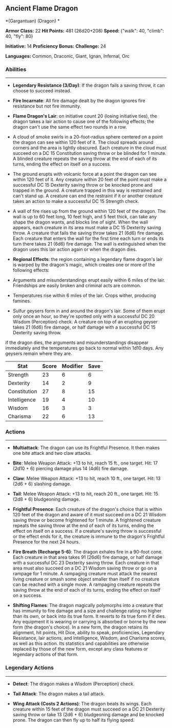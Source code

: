 ## Ancient Flame Dragon
*(Gargantuan) (Dragon) *

**Armor Class:** 22
**Hit Points:** 481 (26d20+208)
**Speed:** {"walk": 40, "climb": 40, "fly": 80}

**Initiative:** 14
**Proficiency Bonus:**
**Challenge:** 24

**Languages:** Common, Draconic, Giant, Ignan, Infernal, Orc

### Abilities
 --- 
- **Legendary Resistance (3/Day)**: If the dragon fails a saving throw, it can choose to succeed instead.

- **Fire Incarnate**: All fire damage dealt by the dragon ignores fire resistance but not fire immunity.

- **Flame Dragon's Lair**: on initiative count 20 (losing initiative ties), the dragon takes a lair action to cause one of the following effects; the dragon can't use the same effect two rounds in a row.

- A cloud of smoke swirls in a 20-foot-radius sphere centered on a point the dragon can see within 120 feet of it. The cloud spreads around corners and the area is lightly obscured. Each creature in the cloud must succeed on a DC 15 Constitution saving throw or be blinded for 1 minute. A blinded creature repeats the saving throw at the end of each of its turns, ending the effect on itself on a success.

- The ground erupts with volcanic force at a point the dragon can see within 120 feet of it. Any creature within 20 feet of the point must make a successful DC 15 Dexterity saving throw or be knocked prone and trapped in the ground. A creature trapped in this way is restrained and can't stand up. A creature can end the restraint if it or another creature takes an action to make a successful DC 15 Strength check.

- A wall of fire rises up from the ground within 120 feet of the dragon. The wall is up to 60 feet long, 10 feet high, and 5 feet thick, can take any shape the dragon wants, and blocks line of sight. When the wall appears, each creature in its area must make a DC 15 Dexterity saving throw. A creature that fails the saving throw takes 21 (6d6) fire damage. Each creature that enters the wall for the first time each turn or ends its turn there takes 21 (6d6) fire damage. The wall is extinguished when the dragon uses this lair action again or when the dragon dies.

- **Regional Effects**: the region containing a legendary flame dragon's lair is warped by the dragon's magic, which creates one or more of the following effects:

- Arguments and misunderstandings erupt easily within 6 miles of the lair. Friendships are easily broken and criminal acts are common.

- Temperatures rise within 6 miles of the lair. Crops wither, producing famines.

- Sulfur geysers form in and around the dragon's lair. Some of them erupt only once an hour, so they're spotted only with a successful DC 20 Wisdom (Perception) check. A creature on top of an erupting geyser takes 21 (6d6) fire damage, or half damage with a successful DC 15 Dexterity saving throw.

if the dragon dies, the arguments and misunderstandings disappear immediately and the temperatures go back to normal within 1d10 days. Any geysers remain where they are.



| Stat | Score | Modifier | Save |
| ---- | ---- | ---- | ---- |
| Strength | 23 | 6 | 6 |
| Dexterity | 14 | 2 | 9 |
| Constitution | 27 | 8 | 15 |
| Intelligence | 19 | 4 | 10 |
| Wisdom | 16 | 3 | 3 |
| Charisma | 22 | 6 | 13 |

### Actions
 --- 
- **Multiattack**: The dragon can use its Frightful Presence. It then makes one bite attack and two claw attacks.

- **Bite**: Melee Weapon Attack: +13 to hit, reach 15 ft., one target. Hit: 17 (2d10 + 6) piercing damage plus 14 (4d6) fire damage.

- **Claw**: Melee Weapon Attack: +13 to hit, reach 10 ft., one target. Hit: 13 (2d6 + 6) slashing damage.

- **Tail**: Melee Weapon Attack: +13 to hit, reach 20 ft., one target. Hit: 15 (2d8 + 6) bludgeoning damage.

- **Frightful Presence**: Each creature of the dragon's choice that is within 120 feet of the dragon and aware of it must succeed on a DC 21 Wisdom saving throw or become frightened for 1 minute. A frightened creature repeats the saving throw at the end of each of its turns, ending the effect on itself on a success. If a creature's saving throw is successful or the effect ends for it, the creature is immune to the dragon's Frightful Presence for the next 24 hours.

- **Fire Breath (Recharge 5-6)**: The dragon exhales fire in a 90-foot cone. Each creature in that area takes 91 (26d6) fire damage, or half damage with a successful DC 23 Dexterity saving throw. Each creature in that area must also succeed on a DC 21 Wisdom saving throw or go on a rampage for 1 minute. A rampaging creature must attack the nearest living creature or smash some object smaller than itself if no creature can be reached with a single move. A rampaging creature repeats the saving throw at the end of each of its turns, ending the effect on itself on a success.

- **Shifting Flames**: The dragon magically polymorphs into a creature that has immunity to fire damage and a size and challenge rating no higher than its own, or back into its true form. It reverts to its true form if it dies. Any equipment it is wearing or carrying is absorbed or borne by the new form (the dragon's choice). In a new form, the dragon retains its alignment, hit points, Hit Dice, ability to speak, proficiencies, Legendary Resistance, lair actions, and Intelligence, Wisdom, and Charisma scores, as well as this action. Its statistics and capabilities are otherwise replaced by those of the new form, except any class features or legendary actions of that form.

### Legendary Actions
 --- 
- **Detect**: The dragon makes a Wisdom (Perception) check.

- **Tail Attack**: The dragon makes a tail attack.

- **Wing Attack (Costs 2 Actions)**: The dragon beats its wings. Each creature within 15 feet of the dragon must succeed on a DC 21 Dexterity saving throw or take 13 (2d6 + 6) bludgeoning damage and be knocked prone. The dragon can then fly up to half its flying speed.

